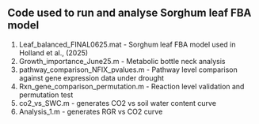 ## Code used to run and analyse Sorghum leaf FBA model
1. Leaf_balanced_FINAL0625.mat - Sorghum leaf FBA model used in Holland et al., (2025) 
2. Growth_importance_June25.m - Metabolic bottle neck analysis
3. pathway_comparison_NFIX_pvalues.m - Pathway level comparison against gene expression data under drought
4. Rxn_gene_comparison_permutation.m - Reaction level validation and permutation test
5. co2_vs_SWC.m - generates CO2 vs soil water content curve
6. Analysis_1.m - generates RGR vs CO2 curve
